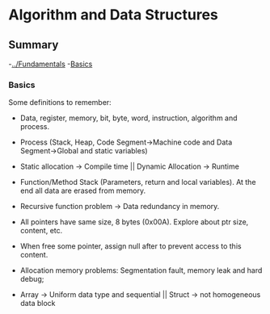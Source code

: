 # Algorithm and Data Structures

## Summary

-[../Fundamentals](../fundamentals.md)
-[Basics](#basics)

### Basics

Some definitions to remember:
- Data, register, memory, bit, byte, word, instruction, algorithm and process.

- Process (Stack, Heap, Code Segment->Machine code and Data Segment->Global and static variables)

- Static allocation -> Compile time || Dynamic Allocation -> Runtime

- Function/Method Stack (Parameters, return and local variables). At the end all data are erased
from memory.

- Recursive function problem -> Data redundancy in memory.

- All pointers have same size, 8 bytes (0x00A). Explore about ptr size, content, etc.

- When free some pointer, assign null after to prevent access to this content.

- Allocation memory problems: Segmentation fault, memory leak and hard debug;

- Array -> Uniform data type and sequential || Struct -> not homogeneous data block





